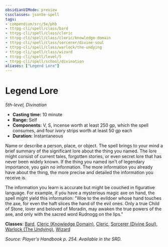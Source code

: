 ```yaml
---
obsidianUIMode: preview
cssclasses: json5e-spell
tags:
- compendium/src/5e/phb
- ttrpg-cli/spell/class/bard
- ttrpg-cli/spell/class/cleric
- ttrpg-cli/spell/class/cleric/knowledge-domain
- ttrpg-cli/spell/class/sorcerer/divine-soul
- ttrpg-cli/spell/class/warlock/the-undying
- ttrpg-cli/spell/class/wizard
- ttrpg-cli/spell/level/5
- ttrpg-cli/spell/school/divination
aliases: ["Legend Lore"]
---
```

# Legend Lore
*5th-level, Divination*  

- **Casting time:** 10 minute
- **Range:** Self
- **Components:** V, S, incense worth at least 250 gp, which the spell consumes, and four ivory strips worth at least 50 gp each
- **Duration:** Instantaneous

Name or describe a person, place, or object. The spell brings to your mind a brief summary of the significant lore about the thing you named. The lore might consist of current tales, forgotten stories, or even secret lore that has never been widely known. If the thing you named isn't of legendary importance, you gain no information. The more information you already have about the thing, the more precise and detailed the information you receive is.

The information you learn is accurate but might be couched in figurative language. For example, if you have a mysterious magic axe on hand, the spell might yield this information: "Woe to the evildoer whose hand touches the axe, for even the haft slices the hand of the evil ones. Only a true Child of Stone, lover and beloved of Moradin, may awaken the true powers of the axe, and only with the sacred word Rudnogg on the lips."

**Classes**: [Bard](compendium/classes/bard.md), [Cleric (Knowledge Domain)](compendium/classes/cleric-knowledge-domain.md), [Cleric](compendium/classes/cleric.md), [Sorcerer (Divine Soul)](compendium/classes/sorcerer-divine-soul-xge.md), [Warlock (The Undying)](compendium/classes/warlock-the-undying-scag.md), [Wizard](compendium/classes/wizard.md)

*Source: Player's Handbook p. 254. Available in the SRD.*